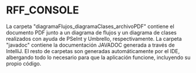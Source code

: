 # RFF_CONSOLE
La carpeta "diagramaFlujos_diagramaClases_archivoPDF" contiene el documento PDF junto a un diagrama de flujos y un diagrama de clases realizados con ayuda de PSeInt y Umbrello, respectivamente.
La carpeta "javadoc" contiene la documentación JAVADOC generada a través de IntelliJ.
El resto de carpetas son generadas automáticamente por el IDE, albergando todo lo necesario para que la aplicación funcione, incluyendo su propio código.
